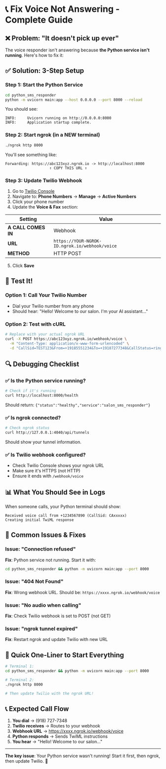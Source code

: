 # 📞 Fix Voice Not Answering - Complete Guide

## ❌ Problem: "It doesn't pick up ever"

The voice responder isn't answering because **the Python service isn't running**. Here's how to fix it:

## ✅ Solution: 3-Step Setup

### Step 1: Start the Python Service
```bash
cd python_sms_responder
python -m uvicorn main:app --host 0.0.0.0 --port 8000 --reload
```

You should see:
```
INFO:     Uvicorn running on http://0.0.0.0:8000
INFO:     Application startup complete.
```

### Step 2: Start ngrok (in a NEW terminal)
```bash
./ngrok http 8000
```

You'll see something like:
```
Forwarding: https://abc123xyz.ngrok.io -> http://localhost:8000
                    ↑ COPY THIS URL ↑
```

### Step 3: Update Twilio Webhook

1. Go to [Twilio Console](https://console.twilio.com)
2. Navigate to: **Phone Numbers** → **Manage** → **Active Numbers**
3. Click your phone number
4. Update the **Voice & Fax** section:

| Setting | Value |
|---------|-------|
| **A CALL COMES IN** | Webhook |
| **URL** | `https://YOUR-NGROK-ID.ngrok.io/webhook/voice` |
| **METHOD** | HTTP POST |

5. Click **Save**

## 🧪 Test It!

### Option 1: Call Your Twilio Number
- Dial your Twilio number from any phone
- Should hear: "Hello! Welcome to our salon. I'm your AI assistant..."

### Option 2: Test with cURL
```bash
# Replace with your actual ngrok URL
curl -X POST https://abc123xyz.ngrok.io/webhook/voice \
  -H "Content-Type: application/x-www-form-urlencoded" \
  -d "CallSid=TEST123&From=+19185551234&To=+19187277348&CallStatus=ringing"
```

## 🔍 Debugging Checklist

### ✅ Is the Python service running?
```bash
# Check if it's running
curl http://localhost:8000/health
```
Should return: `{"status":"healthy","service":"salon_sms_responder"}`

### ✅ Is ngrok connected?
```bash
# Check ngrok status
curl http://127.0.0.1:4040/api/tunnels
```
Should show your tunnel information.

### ✅ Is Twilio webhook configured?
- Check Twilio Console shows your ngrok URL
- Make sure it's HTTPS (not HTTP)
- Ensure it ends with `/webhook/voice`

## 📊 What You Should See in Logs

When someone calls, your Python terminal should show:
```
Received voice call from +1234567890 (CallSid: CAxxxxx)
Creating initial TwiML response
```

## 🚨 Common Issues & Fixes

### Issue: "Connection refused"
**Fix**: Python service not running. Start it with:
```bash
cd python_sms_responder && python -m uvicorn main:app --port 8000
```

### Issue: "404 Not Found"
**Fix**: Wrong webhook URL. Should be: `https://xxxx.ngrok.io/webhook/voice`

### Issue: "No audio when calling"
**Fix**: Check Twilio webhook is set to POST (not GET)

### Issue: "ngrok tunnel expired"
**Fix**: Restart ngrok and update Twilio with new URL

## 🎯 Quick One-Liner to Start Everything

```bash
# Terminal 1:
cd python_sms_responder && python -m uvicorn main:app --port 8000

# Terminal 2:
./ngrok http 8000

# Then update Twilio with the ngrok URL!
```

## 📞 Expected Call Flow

1. **You dial** → (918) 727-7348
2. **Twilio receives** → Routes to your webhook
3. **Webhook URL** → https://xxxx.ngrok.io/webhook/voice
4. **Python responds** → Sends TwiML instructions
5. **You hear** → "Hello! Welcome to our salon..."

---

**The key issue**: Your Python service wasn't running! Start it first, then ngrok, then update Twilio. 🚀
